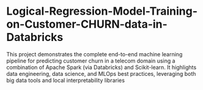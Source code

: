 # Logical-Regression-Model-Training-on-Customer-CHURN-data-in-Databricks
This project demonstrates the complete end-to-end machine learning pipeline for predicting customer churn in a telecom domain using a combination of Apache Spark (via Databricks) and Scikit-learn. It highlights data engineering, data science, and MLOps best practices, leveraging both big data tools and local interpretability libraries
